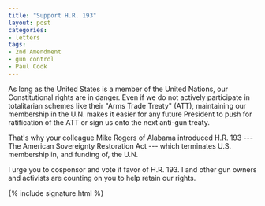 ```yaml
---
title: "Support H.R. 193"
layout: post
categories:
- letters
tags:
- 2nd Amendment
- gun control
- Paul Cook
---
```


As long as the United States is a member of the United Nations, our Constitutional rights are in danger. Even if we do not actively participate in totalitarian schemes like their "Arms Trade Treaty" (ATT), maintaining our membership in the U.N. makes it easier for any future President to push for ratification of the ATT or sign us onto the next anti-gun treaty.

That's why your colleague Mike Rogers of Alabama introduced H.R. 193 --- The American Sovereignty Restoration Act --- which terminates U.S. membership in, and funding of, the U.N.

I urge you to cosponsor and vote it favor of H.R. 193. I and other gun owners and activists are counting on you to help retain our rights.

{% include signature.html %}
